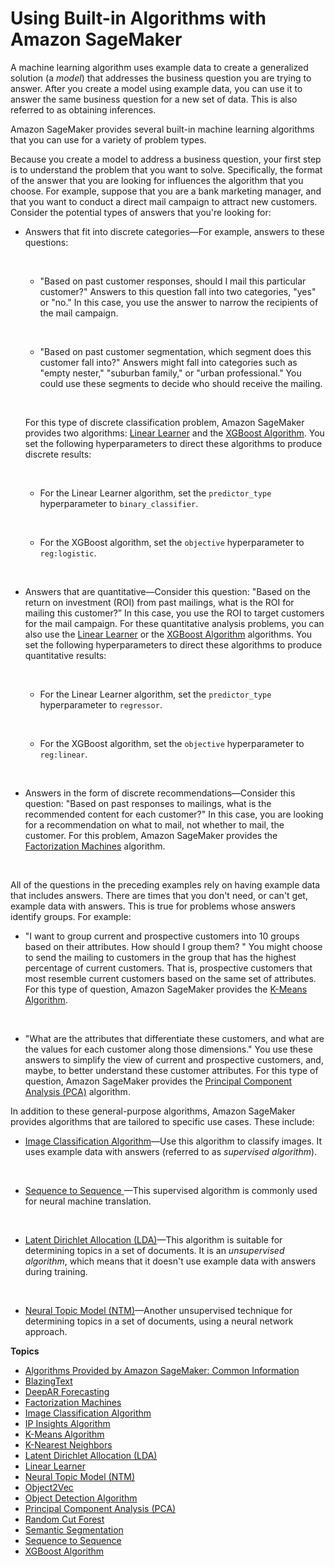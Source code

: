 # Using Built\-in Algorithms with Amazon SageMaker<a name="algos"></a>

A machine learning algorithm uses example data to create a generalized solution \(a *model*\) that addresses the business question you are trying to answer\. After you create a model using example data, you can use it to answer the same business question for a new set of data\. This is also referred to as obtaining inferences\.

Amazon SageMaker provides several built\-in machine learning algorithms that you can use for a variety of problem types\. 

Because you create a model to address a business question, your first step is to understand the problem that you want to solve\. Specifically, the format of the answer that you are looking for influences the algorithm that you choose\. For example, suppose that you are a bank marketing manager, and that you want to conduct a direct mail campaign to attract new customers\. Consider the potential types of answers that you're looking for:
+ Answers that fit into discrete categories—For example, answers to these questions:

   
  + "Based on past customer responses, should I mail this particular customer?" Answers to this question fall into two categories, "yes" or "no\." In this case, you use the answer to narrow the recipients of the mail campaign\.

     
  + "Based on past customer segmentation, which segment does this customer fall into?" Answers might fall into categories such as "empty nester," "suburban family," or "urban professional\." You could use these segments to decide who should receive the mailing\.

     

  For this type of discrete classification problem, Amazon SageMaker provides two algorithms: [Linear Learner](linear-learner.md) and the [XGBoost Algorithm](xgboost.md)\. You set the following hyperparameters to direct these algorithms to produce discrete results:

   
  + For the Linear Learner algorithm, set the `predictor_type` hyperparameter to `binary_classifier`\. 

     
  + For the XGBoost algorithm, set the `objective` hyperparameter to `reg:logistic`\.

   
+ Answers that are quantitative—Consider this question: "Based on the return on investment \(ROI\) from past mailings, what is the ROI for mailing this customer?” In this case, you use the ROI to target customers for the mail campaign\. For these quantitative analysis problems, you can also use the [Linear Learner](linear-learner.md) or the [XGBoost Algorithm](xgboost.md) algorithms\. You set the following hyperparameters to direct these algorithms to produce quantitative results:

   
  + For the Linear Learner algorithm, set the `predictor_type` hyperparameter to `regressor`\. 

     
  + For the XGBoost algorithm, set the `objective` hyperparameter to `reg:linear`\.

   
+ Answers in the form of discrete recommendations—Consider this question: "Based on past responses to mailings, what is the recommended content for each customer?" In this case, you are looking for a recommendation on what to mail, not whether to mail, the customer\. For this problem, Amazon SageMaker provides the [Factorization Machines](fact-machines.md) algorithm\.

   

All of the questions in the preceding examples rely on having example data that includes answers\. There are times that you don't need, or can't get, example data with answers\. This is true for problems whose answers identify groups\. For example:
+ "I want to group current and prospective customers into 10 groups based on their attributes\. How should I group them? " You might choose to send the mailing to customers in the group that has the highest percentage of current customers\. That is, prospective customers that most resemble current customers based on the same set of attributes\. For this type of question, Amazon SageMaker provides the [K\-Means Algorithm](k-means.md)\.

   
+ "What are the attributes that differentiate these customers, and what are the values for each customer along those dimensions\." You use these answers to simplify the view of current and prospective customers, and, maybe, to better understand these customer attributes\. For this type of question, Amazon SageMaker provides the [Principal Component Analysis \(PCA\)](pca.md) algorithm\.

In addition to these general\-purpose algorithms, Amazon SageMaker provides algorithms that are tailored to specific use cases\. These include:
+ [Image Classification Algorithm](image-classification.md)—Use this algorithm to classify images\. It uses example data with answers \(referred to as *supervised algorithm*\)\.

   
+ [Sequence to Sequence ](seq-2-seq.md)—This supervised algorithm is commonly used for neural machine translation\. 

   
+ [Latent Dirichlet Allocation \(LDA\)](lda.md)—This algorithm is suitable for determining topics in a set of documents\. It is an *unsupervised algorithm*, which means that it doesn't use example data with answers during training\.

   
+ [Neural Topic Model \(NTM\)](ntm.md)—Another unsupervised technique for determining topics in a set of documents, using a neural network approach\.

**Topics**
+ [Algorithms Provided by Amazon SageMaker: Common Information](common-info-all-im-models.md)
+ [BlazingText](blazingtext.md)
+ [DeepAR Forecasting](deepar.md)
+ [Factorization Machines](fact-machines.md)
+ [Image Classification Algorithm](image-classification.md)
+ [IP Insights Algorithm](ip-insights.md)
+ [K\-Means Algorithm](k-means.md)
+ [K\-Nearest Neighbors](k-nearest-neighbors.md)
+ [Latent Dirichlet Allocation \(LDA\)](lda.md)
+ [Linear Learner](linear-learner.md)
+ [Neural Topic Model \(NTM\)](ntm.md)
+ [Object2Vec](object2vec.md)
+ [Object Detection Algorithm](object-detection.md)
+ [Principal Component Analysis \(PCA\)](pca.md)
+ [Random Cut Forest](randomcutforest.md)
+ [Semantic Segmentation](semantic-segmentation.md)
+ [Sequence to Sequence](seq-2-seq.md)
+ [XGBoost Algorithm](xgboost.md)